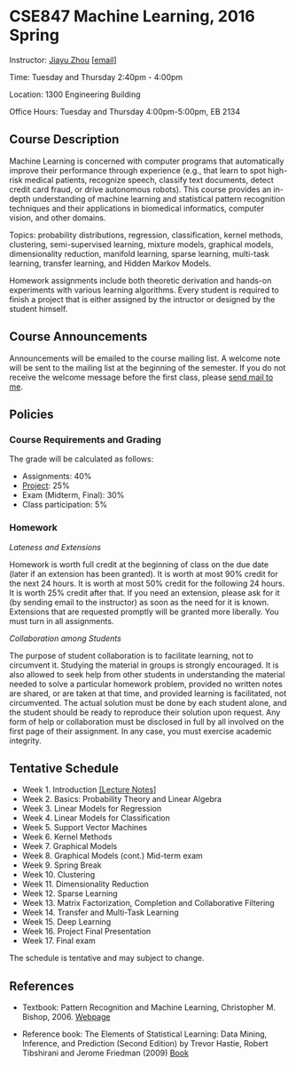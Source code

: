 # CSE847 Machine Learning, 2016 Spring
Instructor: [Jiayu Zhou](http://0xmachine.com) [[email](mailto:jiayuz@msu.edu)]



Time: Tuesday and Thursday 2:40pm - 4:00pm

Location: 1300 Engineering Building 

Office Hours: Tuesday and Thursday 4:00pm-5:00pm, EB 2134


## Course Description
Machine Learning is concerned with computer programs that automatically improve their performance through experience (e.g., that learn to spot high-risk medical patients, recognize speech, classify text documents, detect credit card fraud, or drive autonomous robots). This course provides an in-depth understanding of machine learning and statistical pattern recognition techniques and their applications in biomedical informatics, computer vision, and other domains.

Topics: probability distributions, regression, classification, kernel methods, clustering, semi-supervised learning, mixture models, graphical models, dimensionality reduction, manifold learning, sparse learning, multi-task learning, transfer learning, and Hidden Markov Models.

Homework assignments include both theoretic derivation and hands-on experiments with various learning algorithms. Every student is required to finish a project that is either assigned by the intructor or designed by the student himself.

## Course Announcements
Announcements will be emailed to the course mailing list. A welcome note will be sent to the mailing list at the beginning of the semester.  If you do not receive the welcome message before the first class, please [send mail to me](mailto:jiayuz@msu.edu).

## Policies
### Course Requirements and Grading
The grade will be calculated as follows:

* Assignments: 40%
* [Project](https://github.com/jiayuzhou/CSE847-2016Spring/tree/master/project): 25% 
* Exam (Midterm, Final): 30%
* Class participation: 5% 

### Homework
*Lateness and Extensions*

Homework is worth full credit at the beginning of class on the due date (later if an extension has been granted). It is worth at most 90% credit for the next 24 hours. It is worth at most 50% credit for the following 24 hours. It is worth 25% credit after that.  If you need an extension, please ask for it (by sending email to the instructor) as soon as the need for it is known.  Extensions that are requested promptly will be granted more liberally.  You must turn in all assignments.

*Collaboration among Students*

The purpose of student collaboration is to facilitate learning, not to circumvent it. Studying the material in groups is strongly encouraged. It is also allowed to seek help from other students in understanding the material needed to solve a particular homework problem, provided no written notes are shared, or are taken at that time, and provided learning is facilitated, not circumvented. The actual solution must be done by each student alone, and the student should be ready to reproduce their solution upon request. Any form of help or collaboration must be disclosed in full by all involved on the first page of their assignment. In any case, you must exercise academic integrity.

## Tentative Schedule

* Week 1. Introduction [[Lecture Notes]](https://github.com/jiayuzhou/CSE847-2016Spring/blob/master/notes/Lec1and2-Intro.pdf)
* Week 2. Basics: Probability Theory and Linear Algebra 
* Week 3. Linear Models for Regression
* Week 4. Linear Models for Classification
* Week 5. Support Vector Machines 
* Week 6. Kernel Methods
* Week 7. Graphical Models
* Week 8. Graphical Models (cont.) Mid-term exam 
* Week 9. Spring Break
* Week 10. Clustering
* Week 11. Dimensionality Reduction 
* Week 12. Sparse Learning
* Week 13. Matrix Factorization, Completion and Collaborative Filtering
* Week 14. Transfer and Multi-Task Learning 
* Week 15. Deep Learning
* Week 16. Project Final Presentation
* Week 17. Final exam

The schedule is tentative and may subject to change. 

## References

* Textbook: Pattern Recognition and Machine Learning, Christopher M. Bishop, 2006. [Webpage](http://research.microsoft.com/en-us/um/people/cmbishop/PRML/)

* Reference book: The Elements of Statistical Learning: Data Mining, Inference, and Prediction (Second Edition)
by Trevor Hastie, Robert Tibshirani and Jerome Friedman (2009) [Book](http://www-stat.stanford.edu/~hastie/Papers/ESLII.pdf)



